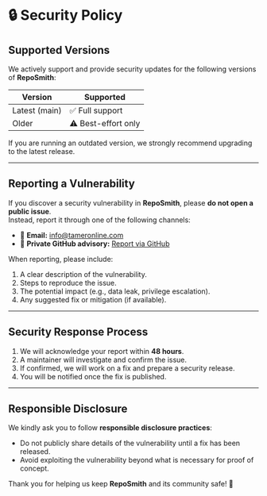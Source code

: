 # 🔒 Security Policy

## Supported Versions
We actively support and provide security updates for the following versions of **RepoSmith**:

| Version       | Supported          |
|---------------|--------------------|
| Latest (main) | ✅ Full support    |
| Older         | ⚠️ Best-effort only |

If you are running an outdated version, we strongly recommend upgrading to the latest release.

---

## Reporting a Vulnerability
If you discover a security vulnerability in **RepoSmith**, please **do not open a public issue**.  
Instead, report it through one of the following channels:

- 📧 **Email:** [info@tameronline.com](mailto:security@tameronline.com)  
- 🔗 **Private GitHub advisory:** [Report via GitHub](https://github.com/liebemama/RepoSmith/security/advisories/new)

When reporting, please include:
1. A clear description of the vulnerability.  
2. Steps to reproduce the issue.  
3. The potential impact (e.g., data leak, privilege escalation).  
4. Any suggested fix or mitigation (if available).

---

## Security Response Process
1. We will acknowledge your report within **48 hours**.  
2. A maintainer will investigate and confirm the issue.  
3. If confirmed, we will work on a fix and prepare a security release.  
4. You will be notified once the fix is published.  

---

## Responsible Disclosure
We kindly ask you to follow **responsible disclosure practices**:
- Do not publicly share details of the vulnerability until a fix has been released.  
- Avoid exploiting the vulnerability beyond what is necessary for proof of concept.  

Thank you for helping us keep **RepoSmith** and its community safe! 🚀
